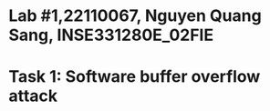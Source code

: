 # Lab #1,22110067, Nguyen Quang Sang, INSE331280E_02FIE
# Task 1: Software buffer overflow attack






